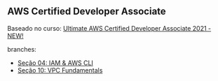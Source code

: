 ## AWS Certified Developer Associate

Baseado no curso: [Ultimate AWS Certified Developer Associate 2021 - NEW!](https://www.udemy.com/course/aws-certified-developer-associate-dva-c01/)


branches:
- [Seção 04: IAM & AWS CLI](https://github.com/RafaelClaumann/aws-certified-developer-associate/tree/secao-04-iam-aws-cli)
- [Seção 10: VPC Fundamentals](https://github.com/RafaelClaumann/aws-certified-developer-associate/tree/secao-10-vpc/vpc-fundamentals)
